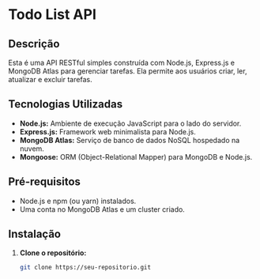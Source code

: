 # Todo List API

## Descrição
Esta é uma API RESTful simples construída com Node.js, Express.js e MongoDB Atlas para gerenciar tarefas. Ela permite aos usuários criar, ler, atualizar e excluir tarefas.

## Tecnologias Utilizadas
* **Node.js:** Ambiente de execução JavaScript para o lado do servidor.
* **Express.js:** Framework web minimalista para Node.js.
* **MongoDB Atlas:** Serviço de banco de dados NoSQL hospedado na nuvem.
* **Mongoose:** ORM (Object-Relational Mapper) para MongoDB e Node.js.

## Pré-requisitos
* Node.js e npm (ou yarn) instalados.
* Uma conta no MongoDB Atlas e um cluster criado.

## Instalação
1. **Clone o repositório:**
   ```bash
   git clone https://seu-repositorio.git